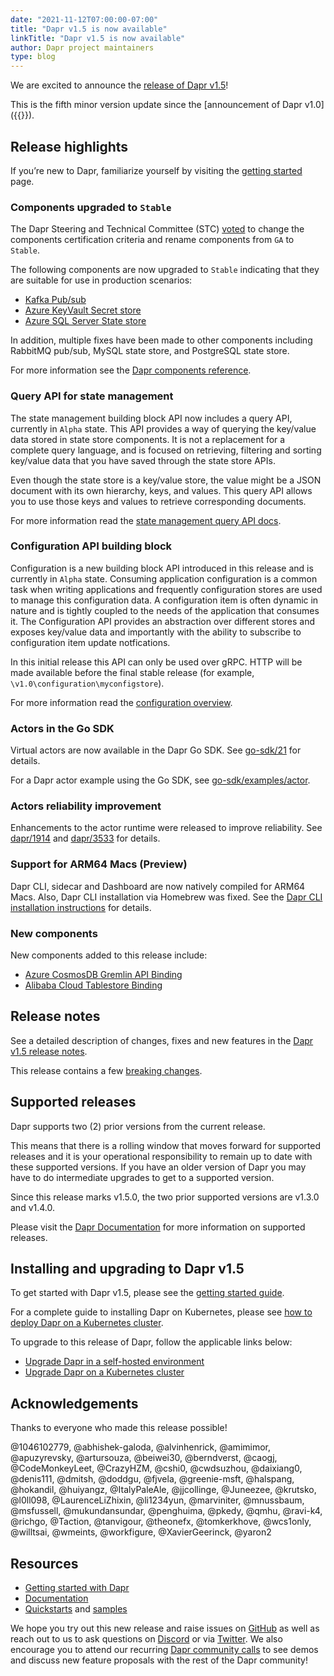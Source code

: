 ```yaml
---
date: "2021-11-12T07:00:00-07:00"
title: "Dapr v1.5 is now available"
linkTitle: "Dapr v1.5 is now available"
author: Dapr project maintainers
type: blog
---
```


We are excited to announce the [release of Dapr v1.5](https://github.com/dapr/dapr/releases/tag/v1.5.0)! 

This is the fifth minor version update since the [announcement of Dapr v1.0]({{<ref v1-announcement>}}). 

## Release highlights

If you’re new to Dapr, familiarize yourself by visiting the [getting started](https://docs.dapr.io/getting-started/) page.

### Components upgraded to `Stable`

The Dapr Steering and Technical Committee (STC) [voted](https://github.com/dapr/community/issues/99) to change the components certification criteria and rename components from `GA` to `Stable`.

The following components are now upgraded to `Stable` indicating that they are suitable for use in production scenarios:
- [Kafka Pub/sub](https://v1-5.docs.dapr.io/reference/components-reference/supported-pubsub/) 
- [Azure KeyVault Secret store](https://v1-5.docs.dapr.io/reference/components-reference/supported-secret-stores/)
- [Azure SQL Server State store](https://v1-5.docs.dapr.io/reference/components-reference/supported-state-stores/)

In addition, multiple fixes have been made to other components including RabbitMQ pub/sub, MySQL state store, and PostgreSQL state store.

For more information see the [Dapr components reference](https://v1-5.docs.dapr.io/reference/components-reference/).

### Query API for state management

The state management building block API now includes a query API, currently in `Alpha` state.  This API provides a way of querying the key/value data stored in state store components. It is not a replacement for a complete query language, and is focused on retrieving, filtering and sorting key/value data that you have saved through the state store APIs.

Even though the state store is a key/value store, the value might be a JSON document with its own hierarchy, keys, and values. This query API allows you to use those keys and values to retrieve corresponding documents.

For more information read the [state management query API docs](https://v1-5.docs.dapr.io/developing-applications/building-blocks/state-management/howto-state-query-api/).

### Configuration API building block
Configuration is a new building block API introduced in this release and is currently in `Alpha` state.  Consuming application configuration is a common task when writing applications and frequently configuration stores are used to manage this configuration data. A configuration item is often dynamic in nature and is tightly coupled to the needs of the application that consumes it. The Configuration API provides an abstraction over different stores and exposes key/value data and importantly with the ability to subscribe to configuration item update notfications.

In this initial release this API can only be used over gRPC. HTTP will be made available before the final stable release (for example, `\v1.0\configuration\myconfigstore`).

For more information read the [configuration overview](https://v1-5.docs.dapr.io/developing-applications/building-blocks/configuration/app-configuration-overview/).


### Actors in the Go SDK
Virtual actors are now available in the Dapr Go SDK. See [go-sdk/21](https://github.com/dapr/go-sdk/issues/21) for details.

For a Dapr actor example using the Go SDK, see [go-sdk/examples/actor](https://github.com/dapr/go-sdk/tree/main/examples/actor).

### Actors reliability improvement
Enhancements to the actor runtime were released to improve reliability. See [dapr/1914](https://github.com/dapr/dapr/issues/1914) and [dapr/3533](https://github.com/dapr/dapr/issues/3533) for details. 

### Support for ARM64 Macs (Preview)

Dapr CLI, sidecar and Dashboard are now natively compiled for ARM64 Macs. Also, Dapr CLI installation via Homebrew was fixed. See the [Dapr CLI installation instructions](https://v1-5.docs.dapr.io/getting-started/install-dapr-cli/) for details.

### New components

New components added to this release include:
- [Azure CosmosDB Gremlin API Binding](https://v1-5.docs.dapr.io/reference/components-reference/supported-bindings/cosmosdbgremlinapi/)
- [Alibaba Cloud Tablestore Binding](https://v1-5.docs.dapr.io/reference/components-reference/supported-bindings/alicloudtablestore/)

## Release notes
See a detailed description of changes, fixes and new features in the [Dapr v1.5 release notes](https://github.com/dapr/dapr/releases/tag/v1.5.0).

This release contains a few [breaking changes](https://github.com/dapr/dapr/blob/release-1.4/docs/release_notes/v1.4.0.md#Breaking-Changes).

## Supported releases   
Dapr supports two (2) prior versions from the current release. 

This means that there is a rolling window that moves forward for supported releases and it is your operational responsibility to remain up to date with these supported versions. If you have an older version of Dapr you may have to do intermediate upgrades to get to a supported version.

Since this release marks v1.5.0, the two prior supported versions are v1.3.0 and v1.4.0. 

Please visit the [Dapr Documentation](https://docs.dapr.io/operations/support/support-release-policy/) for more information on supported releases.

## Installing and upgrading to Dapr v1.5

To get started with Dapr v1.5, please see the [getting started guide](https://docs.dapr.io/getting-started/).

For a complete guide to installing Dapr on Kubernetes, please see [how to deploy Dapr on a Kubernetes cluster](https://docs.dapr.io/operations/hosting/kubernetes/kubernetes-deploy/).

To upgrade to this release of Dapr, follow the applicable links below: 
- [Upgrade Dapr in a self-hosted environment](https://docs.dapr.io/operations/hosting/self-hosted/self-hosted-upgrade/)
- [Upgrade Dapr on a Kubernetes cluster](https://docs.dapr.io/operations/hosting/kubernetes/kubernetes-upgrade/)

## Acknowledgements
Thanks to everyone who made this release possible!

@1046102779, @abhishek-galoda, @alvinhenrick, @amimimor, @apuzyrevsky, @artursouza, @beiwei30, @berndverst, @caogj, @CodeMonkeyLeet, @CrazyHZM, @cshi0, @cwdsuzhou, @daixiang0, @denis111, @dmitsh, @doddgu, @fjvela, @greenie-msft, @halspang, @hokandil, @huiyangz, @ItalyPaleAle, @jjcollinge, @Juneezee, @krutsko, @l0ll098, @LaurenceLiZhixin, @li1234yun, @marviniter, @mnussbaum, @msfussell, @mukundansundar, @penghuima, @pkedy, @qmhu, @ravi-k4, @richgo, @Taction, @tanvigour, @theonefx, @tomkerkhove, @wcs1only, @willtsai, @wmeints, @workfigure, @XavierGeerinck, @yaron2

## Resources

- [Getting started with Dapr](https://docs.dapr.io/getting-started/)
- [Documentation](https://docs.dapr.io/)
- [Quickstarts](https://github.com/dapr/quickstarts/tree/release-1.5) and [samples](https://github.com/dapr/samples)

We hope you try out this new release and raise issues on [GitHub](https://github.com/dapr) as well as reach out to us to ask questions on [Discord](https://aka.ms/dapr-discord) or via [Twitter](https://twitter.com/daprdev). We also encourage you to attend our recurring [Dapr community calls](https://github.com/dapr/community#community-meetings) to see demos and discuss new feature proposals with the rest of the Dapr community!
